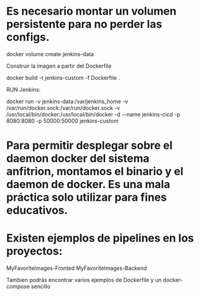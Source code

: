# Es necesario montar un volumen persistente para no perder las configs.

docker volume create jenkins-data


Construir la imagen a partir del Dockerfile

docker build -t jenkins-custom -f Dockerfile .

RUN Jenkins:

docker run -v jenkins-data:/var/jenkins_home -v /var/run/docker.sock:/var/run/docker.sock -v /usr/local/bin/docker:/usr/local/bin/docker -d --name jenkins-cicd -p 8080:8080 -p 50000:50000 jenkins-custom

# Para permitir desplegar sobre el daemon docker del sistema anfitrion, montamos el binario y el daemon de docker. Es una mala práctica solo utilizar para fines educativos.

# Existen ejemplos de pipelines en los proyectos:

MyFavoriteImages-Fronted
MyFavoriteImages-Backend

Tambien podrás encontrar varios ejemplos de Dockerfile y un docker-compose sencillo